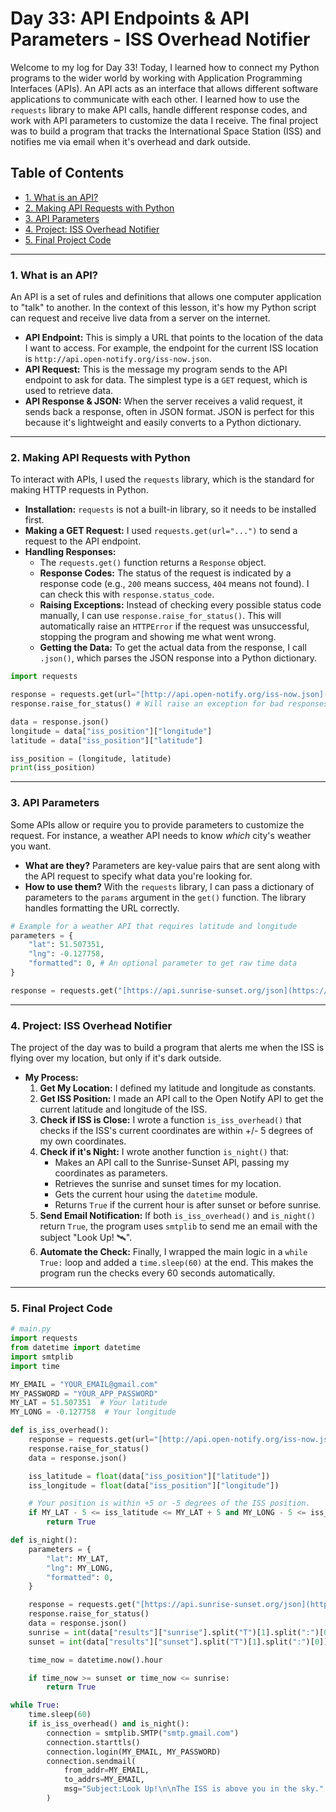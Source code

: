 # Day 33: API Endpoints & API Parameters - ISS Overhead Notifier

Welcome to my log for Day 33! Today, I learned how to connect my Python programs to the wider world by working with Application Programming Interfaces (APIs). An API acts as an interface that allows different software applications to communicate with each other. I learned how to use the `requests` library to make API calls, handle different response codes, and work with API parameters to customize the data I receive. The final project was to build a program that tracks the International Space Station (ISS) and notifies me via email when it's overhead and dark outside.


## Table of Contents
- [1. What is an API?](#1-what-is-an-api)
- [2. Making API Requests with Python](#2-making-api-requests-with-python)
- [3. API Parameters](#3-api-parameters)
- [4. Project: ISS Overhead Notifier](#4-project-iss-overhead-notifier)
- [5. Final Project Code](#5-final-project-code)

---

### 1. What is an API?
An API is a set of rules and definitions that allows one computer application to "talk" to another. In the context of this lesson, it's how my Python script can request and receive live data from a server on the internet.

-   **API Endpoint:** This is simply a URL that points to the location of the data I want to access. For example, the endpoint for the current ISS location is `http://api.open-notify.org/iss-now.json`.
-   **API Request:** This is the message my program sends to the API endpoint to ask for data. The simplest type is a `GET` request, which is used to retrieve data.
-   **API Response & JSON:** When the server receives a valid request, it sends back a response, often in JSON format. JSON is perfect for this because it's lightweight and easily converts to a Python dictionary.

---

### 2. Making API Requests with Python
To interact with APIs, I used the `requests` library, which is the standard for making HTTP requests in Python.

-   **Installation:** `requests` is not a built-in library, so it needs to be installed first.
-   **Making a GET Request:** I used `requests.get(url="...")` to send a request to the API endpoint.
-   **Handling Responses:**
    -   The `requests.get()` function returns a `Response` object.
    -   **Response Codes:** The status of the request is indicated by a response code (e.g., `200` means success, `404` means not found). I can check this with `response.status_code`.
    -   **Raising Exceptions:** Instead of checking every possible status code manually, I can use `response.raise_for_status()`. This will automatically raise an `HTTPError` if the request was unsuccessful, stopping the program and showing me what went wrong.
    -   **Getting the Data:** To get the actual data from the response, I call `.json()`, which parses the JSON response into a Python dictionary.

```python
import requests

response = requests.get(url="[http://api.open-notify.org/iss-now.json](http://api.open-notify.org/iss-now.json)")
response.raise_for_status() # Will raise an exception for bad responses (4xx or 5xx)

data = response.json()
longitude = data["iss_position"]["longitude"]
latitude = data["iss_position"]["latitude"]

iss_position = (longitude, latitude)
print(iss_position)
```

---

### 3. API Parameters
Some APIs allow or require you to provide parameters to customize the request. For instance, a weather API needs to know *which* city's weather you want.

-   **What are they?** Parameters are key-value pairs that are sent along with the API request to specify what data you're looking for.
-   **How to use them?** With the `requests` library, I can pass a dictionary of parameters to the `params` argument in the `get()` function. The library handles formatting the URL correctly.

```python
# Example for a weather API that requires latitude and longitude
parameters = {
    "lat": 51.507351,
    "lng": -0.127758,
    "formatted": 0, # An optional parameter to get raw time data
}

response = requests.get("[https://api.sunrise-sunset.org/json](https://api.sunrise-sunset.org/json)", params=parameters)
```

---

### 4. Project: ISS Overhead Notifier
The project of the day was to build a program that alerts me when the ISS is flying over my location, but only if it's dark outside.

-   **My Process:**
    1.  **Get My Location:** I defined my latitude and longitude as constants.
    2.  **Get ISS Position:** I made an API call to the Open Notify API to get the current latitude and longitude of the ISS.
    3.  **Check if ISS is Close:** I wrote a function `is_iss_overhead()` that checks if the ISS's current coordinates are within +/- 5 degrees of my own coordinates.
    4.  **Check if it's Night:** I wrote another function `is_night()` that:
        -   Makes an API call to the Sunrise-Sunset API, passing my coordinates as parameters.
        -   Retrieves the sunrise and sunset times for my location.
        -   Gets the current hour using the `datetime` module.
        -   Returns `True` if the current hour is after sunset or before sunrise.
    5.  **Send Email Notification:** If both `is_iss_overhead()` and `is_night()` return `True`, the program uses `smtplib` to send me an email with the subject "Look Up! 🛰️".
    6.  **Automate the Check:** Finally, I wrapped the main logic in a `while True:` loop and added a `time.sleep(60)` at the end. This makes the program run the checks every 60 seconds automatically.

---

### 5. Final Project Code

```python
# main.py
import requests
from datetime import datetime
import smtplib
import time

MY_EMAIL = "YOUR_EMAIL@gmail.com"
MY_PASSWORD = "YOUR_APP_PASSWORD"
MY_LAT = 51.507351  # Your latitude
MY_LONG = -0.127758  # Your longitude

def is_iss_overhead():
    response = requests.get(url="[http://api.open-notify.org/iss-now.json](http://api.open-notify.org/iss-now.json)")
    response.raise_for_status()
    data = response.json()

    iss_latitude = float(data["iss_position"]["latitude"])
    iss_longitude = float(data["iss_position"]["longitude"])

    # Your position is within +5 or -5 degrees of the ISS position.
    if MY_LAT - 5 <= iss_latitude <= MY_LAT + 5 and MY_LONG - 5 <= iss_longitude <= MY_LONG + 5:
        return True

def is_night():
    parameters = {
        "lat": MY_LAT,
        "lng": MY_LONG,
        "formatted": 0,
    }

    response = requests.get("[https://api.sunrise-sunset.org/json](https://api.sunrise-sunset.org/json)", params=parameters)
    response.raise_for_status()
    data = response.json()
    sunrise = int(data["results"]["sunrise"].split("T")[1].split(":")[0])
    sunset = int(data["results"]["sunset"].split("T")[1].split(":")[0])

    time_now = datetime.now().hour

    if time_now >= sunset or time_now <= sunrise:
        return True

while True:
    time.sleep(60)
    if is_iss_overhead() and is_night():
        connection = smtplib.SMTP("smtp.gmail.com")
        connection.starttls()
        connection.login(MY_EMAIL, MY_PASSWORD)
        connection.sendmail(
            from_addr=MY_EMAIL,
            to_addrs=MY_EMAIL,
            msg="Subject:Look Up!\n\nThe ISS is above you in the sky."
        )
```